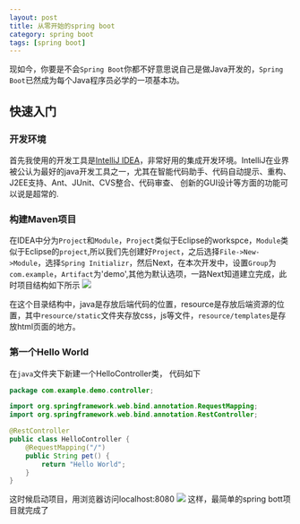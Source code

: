 ```yaml
---
layout: post
title: 从零开始的spring boot
category: spring boot
tags: [spring boot]
---
```


现如今，你要是不会`Spring Boot`你都不好意思说自己是做Java开发的，`Spring Boot`已然成为每个Java程序员必学的一项基本功。

## 快速入门
### 开发环境
首先我使用的开发工具是[IntelliJ IDEA](http://www.jetbrains.com/idea/download/#section=windows)，非常好用的集成开发环境。IntelliJ在业界被公认为最好的java开发工具之一，尤其在智能代码助手、代码自动提示、重构、J2EE支持、Ant、JUnit、CVS整合、代码审查、 创新的GUI设计等方面的功能可以说是超常的.

### 构建Maven项目
在IDEA中分为`Project`和`Module`，`Project`类似于Eclipse的workspce，`Module`类似于Eclipse的`project`,所以我们先创建好`Project`，之后选择`File->New->Module`，选择`Spring Initializr`，然后Next，在本次开发中，设置`Group`为`com.example`，`Artifact`为'demo',其他为默认选项，一路Next知道建立完成，此时项目结构如下所示
![](https://raw.githubusercontent.com/MGXT/repository/master/spring/92SES887TFXI5.png)

在这个目录结构中，java是存放后端代码的位置，resource是存放后端资源的位置，其中`resource/static`文件夹存放css，js等文件，`resource/templates`是存放html页面的地方。
### 第一个Hello World
在`java`文件夹下新建一个HelloController类，
代码如下
```java
package com.example.demo.controller;

import org.springframework.web.bind.annotation.RequestMapping;
import org.springframework.web.bind.annotation.RestController;

@RestController
public class HelloController {
    @RequestMapping("/")
    public String pet() {
        return "Hello World";
    }
}
```
这时候启动项目，用浏览器访问localhost:8080
![](https://raw.githubusercontent.com/MGXT/repository/master/spring/2FWWDU{%29J8H}7_`FDM59R1S.png)
这样，最简单的spring bott项目就完成了
